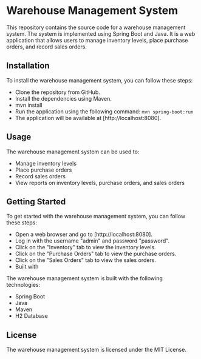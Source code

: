 # Warehouse Management System

This repository contains the source code for a warehouse management system. The system is implemented using Spring Boot and Java. It is a web application that allows users to manage inventory levels, place purchase orders, and record sales orders.

## Installation

To install the warehouse management system, you can follow these steps:

* Clone the repository from GitHub.
* Install the dependencies using Maven.
* mvn install
* Run the application using the following command:
    ```mvn spring-boot:run```
* The application will be available at [http://localhost:8080].

## Usage

The warehouse management system can be used to:

* Manage inventory levels
* Place purchase orders
* Record sales orders
* View reports on inventory levels, purchase orders, and sales orders

## Getting Started

To get started with the warehouse management system, you can follow these steps:

* Open a web browser and go to [http://localhost:8080].
* Log in with the username "admin" and password "password".
* Click on the "Inventory" tab to view the inventory levels.
* Click on the "Purchase Orders" tab to view the purchase orders.
* Click on the "Sales Orders" tab to view the sales orders.
* Built with

The warehouse management system is built with the following technologies:

* Spring Boot
* Java
* Maven
* H2 Database

## License

The warehouse management system is licensed under the MIT License.